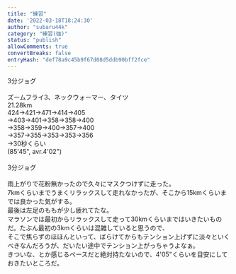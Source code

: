 ```yaml
---
title: "練習"
date: '2022-03-18T18:24:30'
author: "subaru44k"
category: "練習(強)"
status: "publish"
allowComments: true
convertBreaks: false
entryHash: "def78a9c45b9f67d08d5ddb90bff2fce"
---
```

3分ジョグ<br>
<br>
ズームフライ3、ネックウォーマー、タイツ<br>
21.28km<br>
424→421→471→414→405<br>
→403→401→358→358→400<br>
→358→359→400→357→400<br>
→357→355→353→353→356<br>
→30秒くらい<br>
(85'45", avr.4'02")<br>
<br>
3分ジョグ<br>
<br>
雨上がりで花粉無かったので久々にマスクつけずに走った。<br>
7kmくらいまでうまくリラックスして走れなかったが、そこから15kmくらいまでは良かった気がする。<br>
最後は左足のももが少し疲れてたな。<br>
マラソンでは最初からリラックスして走って30kmくらいまではいきたいものだ。たぶん最初の3kmくらいは混雑していると思うので、<br>
そこで焦らずのほほんといって、ばらけてからもテンション上げずに淡々といくべきなんだろうが、だいたい途中でテンション上がっちゃうよなぁ。<br>
きついな、とか感じるペースだと絶対持たないので、4'05"くらいを目安にしておきたいところだ。

